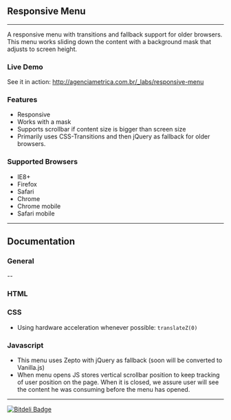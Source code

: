 ## Responsive Menu
---

A responsive menu with transitions and fallback support for older browsers.
This menu works sliding down the content with a background mask that adjusts to screen height.

### Live Demo
See it in action: http://agenciametrica.com.br/_labs/responsive-menu

### Features
- Responsive
- Works with a mask
- Supports scrollbar if content size is bigger than screen size
- Primarily uses CSS-Transitions and then jQuery as fallback for older browsers.

### Supported Browsers

- IE8+
- Firefox
- Safari
- Chrome
- Chrome mobile
- Safari mobile

---

## Documentation

### General
--

### HTML

### CSS
- Using hardware acceleration whenever possible: `translateZ(0)`

### Javascript
- This menu uses Zepto with jQuery as fallback (soon will be converted to Vanilla.js)
- When menu opens JS stores vertical scrollbar position to keep tracking of user position on the page. When it is closed, we assure user will see the content he was consuming before the menu has opened.

---

[![Bitdeli Badge](https://d2weczhvl823v0.cloudfront.net/agenciametrica/responsive-menu/trend.png)](https://bitdeli.com/free "Bitdeli Badge")
